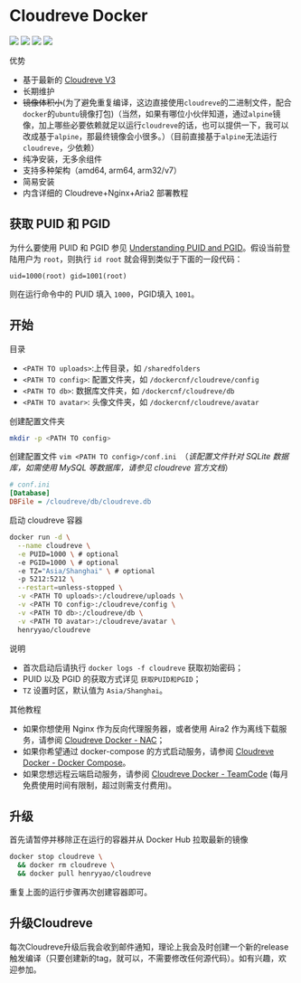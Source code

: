 # Cloudreve Docker

![](https://img.shields.io/github/workflow/status/chunfengyao/cloudreve-docker/Publish%20Docker) ![](https://img.shields.io/docker/image-size/henryyao/cloudreve/latest) ![](https://img.shields.io/docker/pulls/henryyao/cloudreve) ![](https://img.shields.io/badge/maintainer-henryyao-lightgrey)

优势

- 基于最新的 [Cloudreve V3](https://github.com/cloudreve/Cloudreve)
- 长期维护
- ~~镜像体积小~~(为了避免重复编译，这边直接使用`cloudreve`的二进制文件，配合`docker`的`ubuntu`镜像打包)（当然，如果有哪位小伙伴知道，通过`alpine`镜像，加上哪些必要依赖就足以运行`cloudreve`的话，也可以提供一下，我可以改成基于`alpine`，那最终镜像会小很多。）（目前直接基于`alpine`无法运行`cloudreve`，少依赖）
- 纯净安装，无多余组件
- 支持多种架构（amd64, arm64, arm32/v7）
- 简易安装
- 内含详细的 Cloudreve+Nginx+Aria2 部署教程

## 获取 PUID 和 PGID

为什么要使用 PUID 和 PGID 参见 [Understanding PUID and PGID](https://docs.linuxserver.io/general/understanding-puid-and-pgid)。假设当前登陆用户为 `root`，则执行 `id root` 就会得到类似于下面的一段代码：

```
uid=1000(root) gid=1001(root)
```

则在运行命令中的 PUID 填入 `1000`，PGID填入 `1001`。

## 开始

目录

- `<PATH TO uploads>`:上传目录，如 `/sharedfolders`
- `<PATH TO config>`: 配置文件夹，如 `/dockercnf/cloudreve/config`
- `<PATH TO db>`: 数据库文件夹，如 `/dockercnf/cloudreve/db`
- `<PATH TO avatar>`: 头像文件夹，如 `/dockercnf/cloudreve/avatar`

创建配置文件夹

```bash
mkdir -p <PATH TO config>
```

创建配置文件 `vim <PATH TO config>/conf.ini `（*该配置文件针对 SQLite 数据库，如需使用 MySQL 等数据库，请参见 cloudreve 官方文档*）

```ini
# conf.ini
[Database]
DBFile = /cloudreve/db/cloudreve.db
```

启动 cloudreve 容器

```bash
docker run -d \
  --name cloudreve \
  -e PUID=1000 \ # optional
  -e PGID=1000 \ # optional
  -e TZ="Asia/Shanghai" \ # optional
  -p 5212:5212 \
  --restart=unless-stopped \
  -v <PATH TO uploads>:/cloudreve/uploads \
  -v <PATH TO config>:/cloudreve/config \
  -v <PATH TO db>:/cloudreve/db \
  -v <PATH TO avatar>:/cloudreve/avatar \
  henryyao/cloudreve
```

说明

- 首次启动后请执行 `docker logs -f cloudreve` 获取初始密码；
- PUID 以及 PGID 的获取方式详见 `获取PUID和PGID`；
- `TZ` 设置时区，默认值为 `Asia/Shanghai`。

其他教程

- 如果你想使用 Nginx 作为反向代理服务器，或者使用 Aira2 作为离线下载服务，请参阅 [Cloudreve Docker - NAC](https://github.com/xavier-niu/cloudreve-docker/blob/master/README-NAC.md)；
- 如果你希望通过 docker-compose 的方式启动服务，请参阅 [Cloudreve Docker - Docker Compose](https://github.com/xavier-niu/cloudreve-docker/blob/master/README-DOCKER-COMPOSE.md)。
- 如果您想远程云端启动服务，请参阅 [Cloudreve Docker - TeamCode](https://github.com/xavier-niu/cloudreve-docker/blob/master/README-TEAMCODE.md) (每月免费使用时间有限制，超过则需支付费用)。

## 升级

首先请暂停并移除正在运行的容器并从 Docker Hub 拉取最新的镜像

```bash
docker stop cloudreve \
  && docker rm cloudreve \
  && docker pull henryyao/cloudreve
```

重复上面的运行步骤再次创建容器即可。

## 升级Cloudreve

每次Cloudreve升级后我会收到邮件通知，理论上我会及时创建一个新的release触发编译（只要创建新的tag，就可以，不需要修改任何源代码）。如有兴趣，欢迎参加。

